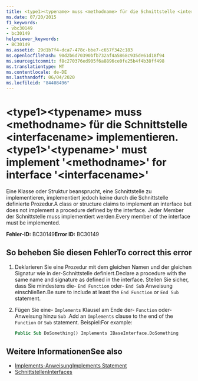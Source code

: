 ```yaml
---
title: <type1><typename> muss <methodname> für die Schnittstelle <interfacename> implementieren.
ms.date: 07/20/2015
f1_keywords:
- vbc30149
- bc30149
helpviewer_keywords:
- BC30149
ms.assetid: 29d1b7f4-dca7-478c-bbe7-c657f342c183
ms.openlocfilehash: 90d2b6d70390bfb732af4a5868c935de61d18f94
ms.sourcegitcommit: f8c270376ed905f6a8896ce0fe25b4f4b38ff498
ms.translationtype: MT
ms.contentlocale: de-DE
ms.lasthandoff: 06/04/2020
ms.locfileid: "84408496"
---
```

# <a name="type1typename-must-implement-methodname-for-interface-interfacename"></a><span data-ttu-id="545fb-102">\<type1>\<typename> muss \<methodname> für die Schnittstelle \<interfacename> implementieren.</span><span class="sxs-lookup"><span data-stu-id="545fb-102">\<type1>'\<typename>' must implement '\<methodname>' for interface '\<interfacename>'</span></span>
<span data-ttu-id="545fb-103">Eine Klasse oder Struktur beansprucht, eine Schnittstelle zu implementieren, implementiert jedoch keine durch die Schnittstelle definierte Prozedur.</span><span class="sxs-lookup"><span data-stu-id="545fb-103">A class or structure claims to implement an interface but does not implement a procedure defined by the interface.</span></span> <span data-ttu-id="545fb-104">Jeder Member der Schnittstelle muss implementiert werden.</span><span class="sxs-lookup"><span data-stu-id="545fb-104">Every member of the interface must be implemented.</span></span>  
  
 <span data-ttu-id="545fb-105">**Fehler-ID:** BC30149</span><span class="sxs-lookup"><span data-stu-id="545fb-105">**Error ID:** BC30149</span></span>  
  
## <a name="to-correct-this-error"></a><span data-ttu-id="545fb-106">So beheben Sie diesen Fehler</span><span class="sxs-lookup"><span data-stu-id="545fb-106">To correct this error</span></span>  
  
1. <span data-ttu-id="545fb-107">Deklarieren Sie eine Prozedur mit dem gleichen Namen und der gleichen Signatur wie in der-Schnittstelle definiert.</span><span class="sxs-lookup"><span data-stu-id="545fb-107">Declare a procedure with the same name and signature as defined in the interface.</span></span> <span data-ttu-id="545fb-108">Stellen Sie sicher, dass Sie mindestens die- `End Function` oder- `End Sub` Anweisung einschließen.</span><span class="sxs-lookup"><span data-stu-id="545fb-108">Be sure to include at least the `End Function` or `End Sub` statement.</span></span>  
  
2. <span data-ttu-id="545fb-109">Fügen Sie eine- `Implements` Klausel am Ende der- `Function` oder-Anweisung hinzu `Sub` .</span><span class="sxs-lookup"><span data-stu-id="545fb-109">Add an `Implements` clause to the end of the `Function` or `Sub` statement.</span></span> <span data-ttu-id="545fb-110">Beispiel:</span><span class="sxs-lookup"><span data-stu-id="545fb-110">For example:</span></span>  
  
    ```vb  
    Public Sub DoSomething() Implements IBaseInterface.DoSomething  
    ```  
  
## <a name="see-also"></a><span data-ttu-id="545fb-111">Weitere Informationen</span><span class="sxs-lookup"><span data-stu-id="545fb-111">See also</span></span>

- [<span data-ttu-id="545fb-112">Implements-Anweisung</span><span class="sxs-lookup"><span data-stu-id="545fb-112">Implements Statement</span></span>](../statements/implements-statement.md)
- [<span data-ttu-id="545fb-113">Schnittstellen</span><span class="sxs-lookup"><span data-stu-id="545fb-113">Interfaces</span></span>](../../programming-guide/language-features/interfaces/index.md)
